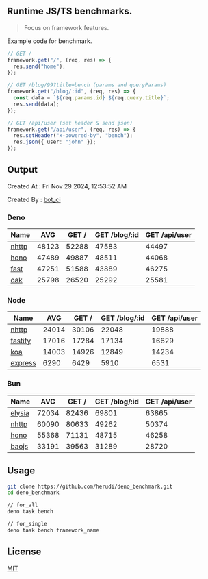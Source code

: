## Runtime JS/TS benchmarks.

> Focus on framework features.

Example code for benchmark.
```ts
// GET /
framework.get("/", (req, res) => {
  res.send("home");
});

// GET /blog/99?title=bench (params and queryParams)
framework.get("/blog/:id", (req, res) => {
  const data = `${req.params.id} ${req.query.title}`;
  res.send(data);
});

// GET /api/user (set header & send json)
framework.get("/api/user", (req, res) => {
  res.setHeader("x-powered-by", "bench");
  res.json({ user: "john" });
});
```

## Output
Created At : Fri Nov 29 2024, 12:53:52 AM

Created By : [bot_ci](https://github.com/herudi/deno_benchmarks/commits?author=github-actions%5Bbot%5D)


### Deno
|Name|AVG|GET /|GET /blog/:id|GET /api/user|
|----|----|----|----|----|
|[nhttp](https://github.com/nhttp/nhttp)|48123|52288|47583|44497|
|[hono](https://github.com/honojs/hono)|47489|49887|48511|44068|
|[fast](https://github.com/danteissaias/fast)|47251|51588|43889|46275|
|[oak](https://github.com/oakserver/oak)|25798|26520|25292|25581|
  


### Node
|Name|AVG|GET /|GET /blog/:id|GET /api/user|
|----|----|----|----|----|
|[nhttp](https://github.com/nhttp/nhttp)|24014|30106|22048|19888|
|[fastify](https://github.com/fastify/fastify)|17016|17284|17134|16629|
|[koa](https://github.com/koajs/koa)|14003|14926|12849|14234|
|[express](https://github.com/expressjs/express)|6290|6429|5910|6531|
  


### Bun
|Name|AVG|GET /|GET /blog/:id|GET /api/user|
|----|----|----|----|----|
|[elysia](https://github.com/elysiajs/elysia)|72034|82436|69801|63865|
|[nhttp](https://github.com/nhttp/nhttp)|60090|80633|49262|50374|
|[hono](https://github.com/honojs/hono)|55368|71131|48715|46258|
|[baojs](https://github.com/mattreid1/baojs)|33191|39563|31289|28720|
  



## Usage

```bash
git clone https://github.com/herudi/deno_benchmark.git
cd deno_benchmark

// for_all
deno task bench

// for_single
deno task bench framework_name
```

## License

[MIT](LICENSE)

